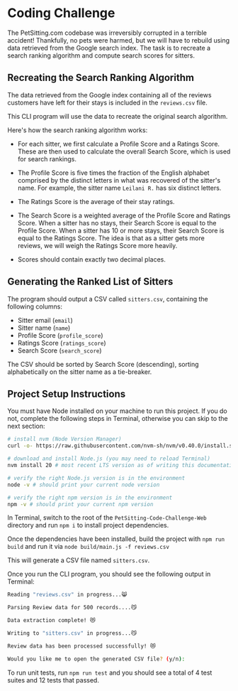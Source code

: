 # Coding Challenge

The PetSitting.com codebase was irreversibly corrupted in a terrible accident!
Thankfully, no pets were harmed, but we will have to rebuild using data retrieved from the Google search index.
The task is to recreate a search ranking algorithm and compute search scores for sitters.

## Recreating the Search Ranking Algorithm

The data retrieved from the Google index containing all of the reviews customers have left for their stays is included in the `reviews.csv` file.

This CLI program will use the data to recreate the original search algorithm.

Here's how the search ranking algorithm works:

- For each sitter, we first calculate a Profile Score and a Ratings Score. These are then used to calculate the overall Search Score, which is used for search rankings.

- The Profile Score is five times the fraction of the English alphabet comprised by the distinct letters in what was recovered of the sitter's name. For example, the sitter name `Leilani R.` has six distinct letters.

- The Ratings Score is the average of their stay ratings.

- The Search Score is a weighted average of the Profile Score and Ratings Score. When a sitter has no stays, their Search Score is equal to the Profile Score. When a sitter has 10 or more stays, their Search Score is equal to the Ratings Score. The idea is that as a sitter gets more reviews, we will weigh the Ratings Score more heavily.

- Scores should contain exactly two decimal places.

## Generating the Ranked List of Sitters

The program should output a CSV called `sitters.csv`, containing the following columns:

- Sitter email (`email`)
- Sitter name (`name`)
- Profile Score (`profile_score`)
- Ratings Score (`ratings_score`)
- Search Score (`search_score`)

The CSV should be sorted by Search Score (descending), sorting alphabetically on the sitter name as a tie-breaker.

## Project Setup Instructions

You must have Node installed on your machine to run this project. If you do not, complete the following steps in Terminal, otherwise you can skip to the next section:

```bash
# install nvm (Node Version Manager)
curl -o- https://raw.githubusercontent.com/nvm-sh/nvm/v0.40.0/install.sh | bash

# download and install Node.js (you may need to reload Terminal)
nvm install 20 # most recent LTS version as of writing this documentation

# verify the right Node.js version is in the environment
node -v # should print your current node version

# verify the right npm version is in the environment
npm -v # should print your current npm version
```

In Terminal, switch to the root of the `PetSitting-Code-Challenge-Web` directory and run `npm i` to install project dependencies.

Once the dependencies have been installed, build the project with `npm run build` and run it via `node build/main.js -f reviews.csv`

This will generate a CSV file named `sitters.csv`.

Once you run the CLI program, you should see the following output in Terminal:

```bash
Reading "reviews.csv" in progress...😸

Parsing Review data for 500 records....😼

Data extraction complete! 😻

Writing to "sitters.csv" in progress...😼

Review data has been processed successfully! 😻

Would you like me to open the generated CSV file? (y/n):
```

To run unit tests, run `npm run test` and you should see a total of 4 test suites and 12 tests that passed.
